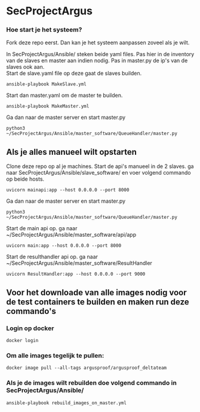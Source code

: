 # SecProjectArgus
### Hoe start je het systeem?
Fork deze repo eerst. Dan kan je het systeem aanpassen zoveel als je wilt.

In SecProjectArgus/Ansible/ steken beide yaml files. Pas hier in de inventory van de slaves en master aan indien nodig. Pas in master.py de ip's van de slaves ook aan.
<br>
Start de slave.yaml file op deze gaat de slaves builden.
<br>
```
ansible-playbook MakeSlave.yml
```
Start dan master.yaml om de master te builden. 
<br>
```
ansible-playbook MakeMaster.yml
```
Ga dan naar de master server en start master.py
```
python3 ~/SecProjectArgus/Ansible/master_software/QueueHandler/master.py
```

## Als je alles manueel wilt opstarten
Clone deze repo op al je machines.
Start de api's manueel in de 2 slaves. ga naar SecProjectArgus/Ansible/slave_software/ en voer volgend commando op beide hosts.
```
uvicorn mainapi:app --host 0.0.0.0 --port 8000 
```
Ga dan naar de master server en start master.py
```
python3 ~/SecProjectArgus/Ansible/master_software/QueueHandler/master.py
```
Start de main api op. ga naar ~/SecProjectArgus/Ansible/master_software/api/app
```
uvicorn main:app --host 0.0.0.0 --port 8000 
```
Start de resulthandler api op. ga naar ~/SecProjectArgus/Ansible/master_software/ResultHandler
```
uvicorn ResultHandler:app --host 0.0.0.0 --port 9000 
```
## Voor het downloade van alle images nodig voor de test containers te builden en maken run deze commando's

### Login op docker
```
docker login
```
### Om alle images tegelijk te pullen:
```
docker image pull --all-tags argusproof/argusproof_deltateam
```
### Als je de images wilt rebuilden doe volgend commando in SecProjectArgus/Ansible/
```
ansible-playbook rebuild_images_on_master.yml
```
